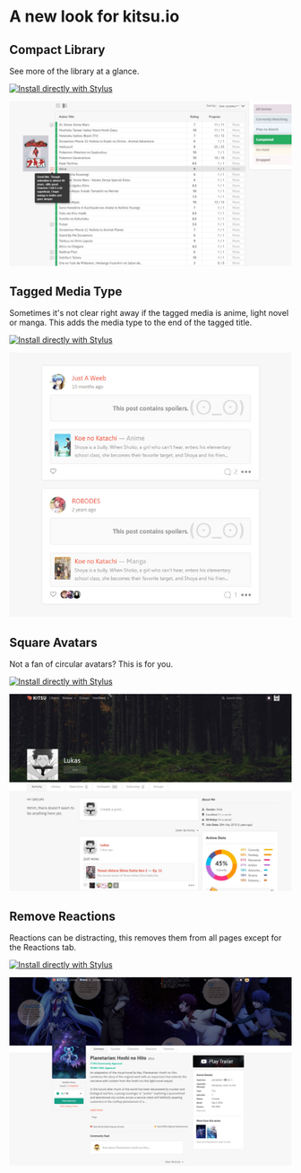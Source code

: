 # A new look for kitsu.io
## Compact Library
See more of the library at a glance.

[![Install directly with Stylus](https://img.shields.io/badge/Install%20directly%20with-Stylus-00adad.svg)](MY.USER.CSS)

![Compact Library](/compact-library/kitsucompactlibrary.jpg)



## Tagged Media Type
Sometimes it's not clear right away if the tagged media is anime, light novel or manga. This adds the media type to the end of the tagged title.

[![Install directly with Stylus](https://img.shields.io/badge/Install%20directly%20with-Stylus-00adad.svg)](MY.USER.CSS)

![Tagged Media Type](/tagged-media-type/kitsutaggedmediatype.jpg)



## Square Avatars
Not a fan of circular avatars? This is for you.

[![Install directly with Stylus](https://img.shields.io/badge/Install%20directly%20with-Stylus-00adad.svg)](MY.USER.CSS)

![Square Avatars](/square-avatars/kitsusquareavatars.jpg)



## Remove Reactions
Reactions can be distracting, this removes them from all pages except for the Reactions tab.

[![Install directly with Stylus](https://img.shields.io/badge/Install%20directly%20with-Stylus-00adad.svg)](MY.USER.CSS)

![Remove Reactions](/remove-reactions/kitsuremovereactions.jpg)
